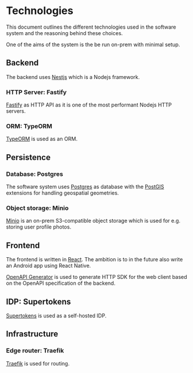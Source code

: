 # Technologies

This document outlines the different technologies used in the software system
and the reasoning behind these choices.

One of the aims of the system is the be run on-prem with minimal setup.

## Backend

The backend uses [Nestjs](https://docs.nestjs.com/) which is a Nodejs framework.

### HTTP Server: Fastify

[Fastify](fastify.io) as HTTP API as it is one of the most performant Nodejs
HTTP servers.

### ORM: TypeORM

[TypeORM](https://github.com/typeorm/typeorm) is used as an ORM.

## Persistence

### Database: Postgres

The software system uses [Postgres](https://www.postgresql.org/) as database
with the [PostGIS](https://postgis.net) extensions for handling geospatial
geometries.

### Object storage: Minio

[Minio](https://min.io/) is an on-prem S3-compatible object storage which is
used for e.g. storing user profile photos.

## Frontend

The frontend is written in [React](https://react.dev/). The ambition is to in
the future also write an Android app using React Native.

[OpenAPI Generator](https://github.com/OpenAPITools/openapi-generator/) is used
to generate HTTP SDK for the web client based on the OpenAPI specification of
the backend.

## IDP: Supertokens

[Supertokens](https://supertokens.com/) is used as a self-hosted IDP.

## Infrastructure

### Edge router: Traefik

[Traefik](https://doc.traefik.io/traefik/) is used for routing.

